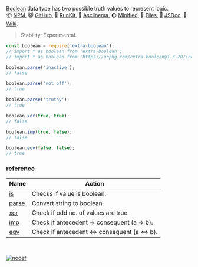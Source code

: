 [Boolean] data type has two possible truth values to represent logic.<br>
:package: [NPM](https://www.npmjs.com/package/extra-boolean),
:smiley_cat: [GitHub](https://www.npmjs.com/package/extra-boolean),
:running: [RunKit](https://npm.runkit.com/extra-boolean),
:vhs: [Asciinema](https://asciinema.org/a/337221),
:moon: [Minified](https://www.npmjs.com/package/extra-boolean.min),
:scroll: [Files](https://unpkg.com/extra-boolean/),
:newspaper: [JSDoc](https://nodef.github.io/extra-boolean/),
:blue_book: [Wiki](https://github.com/nodef/extra-boolean/wiki/).

> Stability: Experimental.

```javascript
const boolean = require('extra-boolean');
// import * as boolean from 'extra-boolean';
// import * as boolean from 'https://unpkg.com/extra-boolean@1.3.20/index.mjs'; (deno)

boolean.parse('inactive');
// false

boolean.parse('not off');
// true

boolean.parse('truthy');
// true

boolean.xor(true, true);
// false

boolean.imp(true, false);
// false

boolean.eqv(false, false);
// true
```

### reference

| Name    | Action                                    |
| ------- | ----------------------------------------- |
| [is]    | Checks if value is boolean.
| [parse] | Convert string to boolean.
| [xor]   | Check if odd no. of values are true.
| [imp]   | Check if antecedent ⇒ consequent (a ⇒ b).
| [eqv]   | Check if antecedent ⇔ consequent (a ⇔ b).

<br>

[![nodef](https://merferry.glitch.me/card/extra-boolean.svg)](https://nodef.github.io)

[Boolean]: https://developer.mozilla.org/en-US/docs/Web/JavaScript/Reference/Global_Objects/Boolean
[browserify]: https://www.npmjs.com/package/browserify
[rollup]: https://www.npmjs.com/package/rollup
[uglify-js]: https://www.npmjs.com/package/uglify-js
[is]: https://github.com/nodef/extra-boolean/wiki/is
[parse]: https://github.com/nodef/extra-boolean/wiki/parse
[xor]: https://github.com/nodef/extra-boolean/wiki/xor
[imp]: https://github.com/nodef/extra-boolean/wiki/imp
[eqv]: https://github.com/nodef/extra-boolean/wiki/eqv
